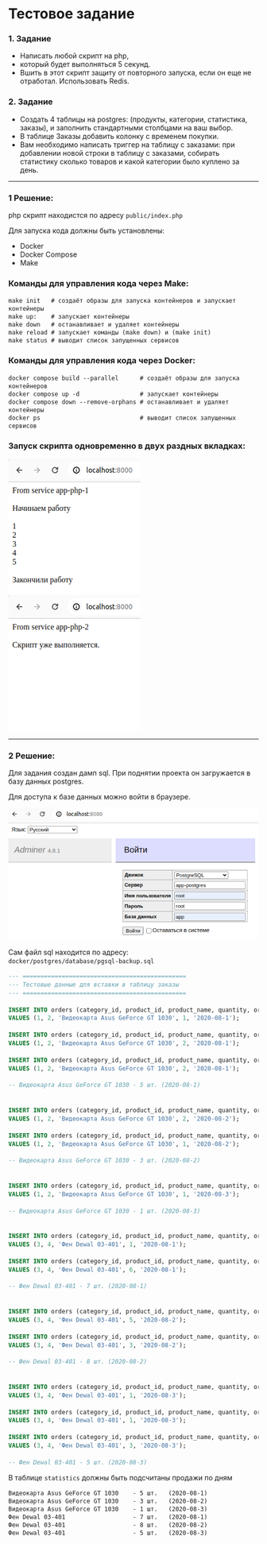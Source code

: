 # Тестовое задание

### 1. Задание
- Написать любой скрипт на php,
- который будет выполняться 5 секунд.
- Вшить в этот скрипт защиту от повторного запуска, если он еще не отработал. Использовать Redis.

### 2. Задание
- Создать 4 таблицы на postgres:
  (продукты, категории, статистика, заказы), и заполнить стандартными столбцами на ваш выбор.
- В таблице Заказы добавить колонку с временем покупки.
- Вам необходимо написать триггер на таблицу с заказами: при добавлении новой строки в таблицу с заказами, собирать статистику сколько товаров и какой категории было куплено за день.

---

### 1 Решение:

php скрипт находистся по адресу `public/index.php`

Для запуска кода должны быть установлены:
- Docker
- Docker Compose
- Make

### Команды для управления кода через Make:

```shell
make init   # создаёт образы для запуска контейнеров и запускает контейнеры
make up:    # запускает контейнеры
make down   # останавливает и удаляет контейнеры
make reload # запускает команды (make down) и (make init)
make status # выводит список запущенных сервисов
```
### Команды для управления кода через Docker:
```shell
docker compose build --parallel      # создаёт образы для запуска контейнеров
docker compose up -d                 # запускает контейнеры
docker compose down --remove-orphans # останавливает и удаляет контейнеры
docker ps                            # выводит список запущенных сервисов
```


### Запуск скрипта одновременно в двух раздных вкладках:

![запуск скрипта](./doc/1/start.png)
![повторный запуск](./doc/1/work.png)  

---

### 2 Решение:

Для задания создан дамп sql. При поднятии проекта он загружается в базу данных postgres.

Для доступа к базе данных можно войти в браузере.

![запуск adminer](./doc/2/connect-to-postgres.png)

Сам файл sql находится по адресу:  
`docker/postgres/database/pgsql-backup.sql`

```sql
--- ==============================================
--- Тестовые данные для вставки в таблицу заказы
--- ==============================================

INSERT INTO orders (category_id, product_id, product_name, quantity, order_date)
VALUES (1, 2, 'Видеокарта Asus GeForce GT 1030', 1, '2020-08-1');

INSERT INTO orders (category_id, product_id, product_name, quantity, order_date)
VALUES (1, 2, 'Видеокарта Asus GeForce GT 1030', 2, '2020-08-1');

INSERT INTO orders (category_id, product_id, product_name, quantity, order_date)
VALUES (1, 2, 'Видеокарта Asus GeForce GT 1030', 2, '2020-08-1');

-- Видеокарта Asus GeForce GT 1030 - 5 шт. (2020-08-1)


INSERT INTO orders (category_id, product_id, product_name, quantity, order_date)
VALUES (1, 2, 'Видеокарта Asus GeForce GT 1030', 2, '2020-08-2');

INSERT INTO orders (category_id, product_id, product_name, quantity, order_date)
VALUES (1, 2, 'Видеокарта Asus GeForce GT 1030', 1, '2020-08-2');

-- Видеокарта Asus GeForce GT 1030 - 3 шт. (2020-08-2)


INSERT INTO orders (category_id, product_id, product_name, quantity, order_date)
VALUES (1, 2, 'Видеокарта Asus GeForce GT 1030', 1, '2020-08-3');

-- Видеокарта Asus GeForce GT 1030 - 1 шт. (2020-08-3)


INSERT INTO orders (category_id, product_id, product_name, quantity, order_date)
VALUES (3, 4, 'Фен Dewal 03-401', 1, '2020-08-1');

INSERT INTO orders (category_id, product_id, product_name, quantity, order_date)
VALUES (3, 4, 'Фен Dewal 03-401', 6, '2020-08-1');

-- Фен Dewal 03-401 - 7 шт. (2020-08-1)


INSERT INTO orders (category_id, product_id, product_name, quantity, order_date)
VALUES (3, 4, 'Фен Dewal 03-401', 5, '2020-08-2');

INSERT INTO orders (category_id, product_id, product_name, quantity, order_date)
VALUES (3, 4, 'Фен Dewal 03-401', 3, '2020-08-2');

-- Фен Dewal 03-401 - 8 шт. (2020-08-2)


INSERT INTO orders (category_id, product_id, product_name, quantity, order_date)
VALUES (3, 4, 'Фен Dewal 03-401', 1, '2020-08-3');

INSERT INTO orders (category_id, product_id, product_name, quantity, order_date)
VALUES (3, 4, 'Фен Dewal 03-401', 1, '2020-08-3');

INSERT INTO orders (category_id, product_id, product_name, quantity, order_date)
VALUES (3, 4, 'Фен Dewal 03-401', 3, '2020-08-3');

-- Фен Dewal 03-401 - 5 шт. (2020-08-3)
```

В таблице `statistics` должны быть подсчитаны продажи по дням 
```
Видеокарта Asus GeForce GT 1030    - 5 шт.   (2020-08-1) 
Видеокарта Asus GeForce GT 1030    - 3 шт.   (2020-08-2) 
Видеокарта Asus GeForce GT 1030    - 1 шт.   (2020-08-3)
Фен Dewal 03-401                   - 7 шт.   (2020-08-1)
Фен Dewal 03-401                   - 8 шт.   (2020-08-2)
Фен Dewal 03-401                   - 5 шт.   (2020-08-3)
```













